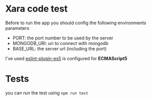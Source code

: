 # Xara code test

Before to run the app you should config the following environments parameters

 - PORT: the port number to be used by the server
 - MONGODB_URI: uri to connect with mongodb
 - BASE_URL: the server url (including the port)

I've used [eslint-plugin-es5](https://www.npmjs.com/package/eslint-plugin-es5) is configured for **ECMAScript5**

# Tests

you can run the test using `npm run test`